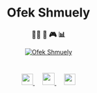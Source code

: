 

<p align="center">
<h1 align="center">Ofek Shmuely</h1>
<h3 align="center">👨‍💻  🎾   🎮 📊</h3>
</p>


<p align="center">
<a href="https://github.com/ofekshmuely/my-avatar"><img src="https://pbs.twimg.com/profile_banners/876106701895847936/1594601562/1500x500" alt="Ofek Shmuely" ></a>
</p>

<h1 align="center">
</h1>





<p align="center">

  <a href="https://linkedin.com/in/ofeks" target="_blank">
    <img src="https://img.icons8.com/color/48/000000/linkedin.png" width="26px"/>
  </a>
    &emsp;
  <a href="https://ofek.xyz" target="_blank">
    <img src="https://img.icons8.com/material/256/000000/globe--v1.png" width="28px"/>
  </a>
  &emsp;
  <a href="https://twitter.com/ofek_shmuely" target="_blank">
    <img src="https://img.icons8.com/fluent/48/000000/twitter.png" width="26px"/>
  </a>
  </p>
